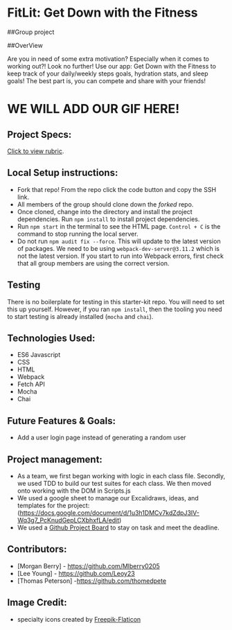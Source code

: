 # FitLit: Get Down with the Fitness
##Group project

##OverView

Are you in need of some extra motivation?  Especially when it comes to working out?!  Look no further!  Use our app: Get Down with the Fitness to keep track of your daily/weekly steps goals, hydration stats, and sleep goals!  The best part is, you can compete and share with your friends!

# WE WILL ADD OUR GIF HERE!  

## Project Specs:
[Click to view rubric](http://frontend.turing.io/projects/fitlit.html).

## Local Setup instructions:

- Fork that repo! From the repo click the code button and copy the SSH link.
- All members of the group should clone down the _forked_ repo.
- Once cloned, change into the directory and install the project dependencies. Run `npm install` to install project dependencies.
- Run `npm start` in the terminal to see the HTML page.  `Control + C` is the command to stop running the local server.     
- Do not run `npm audit fix --force`.  This will update to the latest version of packages.  We need to be using `webpack-dev-server@3.11.2` which is not the latest version.  If you start to run into Webpack errors, first check that all group members are using the correct version.  

## Testing

There is no boilerplate for testing in this starter-kit repo. You will need to set this up yourself. However, if you ran `npm install`, then the tooling you need to start testing is already installed (`mocha` and `chai`).

## Technologies Used:
- ES6 Javascript
- CSS
- HTML
- Webpack
- Fetch API
- Mocha
- Chai

## Future Features & Goals:
- Add a user login page instead of generating a random user

## Project management:
- As a team, we first began working with logic in each class file.  Secondly, we used TDD to build our test suites for each class.  We then moved onto working with the DOM in Scripts.js
- We used a google sheet to manage our Excalidraws, ideas, and templates for the project:
(https://docs.google.com/document/d/1u3h1DMCv7kdZdpJ3IV-Wq3g7_PcKnudGepLCXbhxfLA/edit)
- We used a [Github Project Board](https://github.com/Leoy23/down-with-the-fitness/projects) to stay on task and meet the deadline.

## Contributors:
- [Morgan Berry] - https://github.com/Mlberry0205
- [Lee Young] - https://github.com/Leoy23
- [Thomas Peterson] -https://github.com/thomedpete

## Image Credit:
- specialty icons created by [Freepik-Flaticon](https://www.flaticon.com/authors/freepik)
